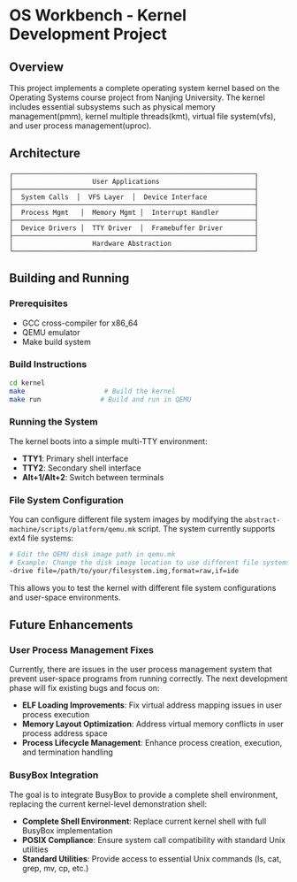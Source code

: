 # OS Workbench - Kernel Development Project

## Overview

This project implements a complete operating system kernel based on the Operating Systems course project from Nanjing University. The kernel includes essential subsystems such as physical memory management(pmm), kernel multiple threads(kmt), virtual file system(vfs), and user process management(uproc).

## Architecture

```
┌─────────────────────────────────────────────────────────────┐
│                    User Applications                        │
├─────────────────────────────────────────────────────────────┤
│  System Calls  │  VFS Layer  │  Device Interface            │
├─────────────────────────────────────────────────────────────┤
│  Process Mgmt   │  Memory Mgmt │  Interrupt Handler         │
├─────────────────────────────────────────────────────────────┤
│  Device Drivers │  TTY Driver  │  Framebuffer Driver        │
├─────────────────────────────────────────────────────────────┤
│                    Hardware Abstraction                     │
└─────────────────────────────────────────────────────────────┘
```

## Building and Running

### Prerequisites
- GCC cross-compiler for x86_64
- QEMU emulator
- Make build system

### Build Instructions
```bash
cd kernel
make                    # Build the kernel
make run               # Build and run in QEMU
```

### Running the System
The kernel boots into a simple multi-TTY environment:
- **TTY1**: Primary shell interface
- **TTY2**: Secondary shell interface
- **Alt+1/Alt+2**: Switch between terminals

### File System Configuration
You can configure different file system images by modifying the `abstract-machine/scripts/platform/qemu.mk` script. The system currently supports ext4 file systems:

```bash
# Edit the QEMU disk image path in qemu.mk
# Example: Change the disk image location to use different file systems
-drive file=/path/to/your/filesystem.img,format=raw,if=ide
```

This allows you to test the kernel with different file system configurations and user-space environments.


## Future Enhancements

### User Process Management Fixes
Currently, there are issues in the user process management system that prevent user-space programs from running correctly. The next development phase will fix existing bugs and focus on:

- **ELF Loading Improvements**: Fix virtual address mapping issues in user process execution
- **Memory Layout Optimization**: Address virtual memory conflicts in user process address space
- **Process Lifecycle Management**: Enhance process creation, execution, and termination handling

### BusyBox Integration
The goal is to integrate BusyBox to provide a complete shell environment, replacing the current kernel-level demonstration shell:

- **Complete Shell Environment**: Replace current kernel shell with full BusyBox implementation
- **POSIX Compliance**: Ensure system call compatibility with standard Unix utilities
- **Standard Utilities**: Provide access to essential Unix commands (ls, cat, grep, mv, cp, etc.)
